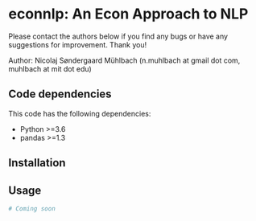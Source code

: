 
# econnlp: An Econ Approach to NLP

Please contact the authors below if you find any bugs or have any suggestions for improvement. Thank you!

Author: Nicolaj Søndergaard Mühlbach (n.muhlbach at gmail dot com, muhlbach at mit dot edu) 

## Code dependencies
This code has the following dependencies:
- Python >=3.6
- pandas >=1.3

## Installation

## Usage

```python
# Coming soon
```
<!-- ## Example
We provide an example script in `demo.py`. -->
